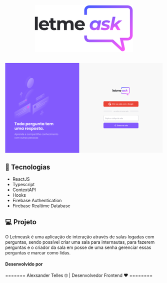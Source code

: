 # <p align="center"> <img src="src/assets/images/logo.svg"> </p>

<img src="public/img/home.png">

## 🚀 Tecnologias

- ReactJS
- Typescript
- ContextAPI
- Hooks
- Firebase Authentication
- Firebase Realtime Database

## 💻 Projeto

O Letmeask é uma aplicação de interação através de salas logadas com perguntas, sendo possível criar uma sala para internautas, para fazerem perguntas e o criador da sala em posse de uma senha gerenciar essas perguntas e marcar como lidas.

#### Desenvolvido por

======= Alexsander Telles 🤓 | Desenvolvedor Frontend ♥️ ========

